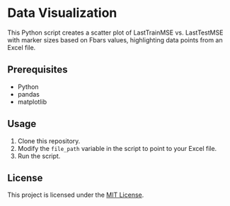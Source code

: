 # Data Visualization

This Python script creates a scatter plot of LastTrainMSE vs. LastTestMSE with marker sizes based on Fbars values, highlighting data points from an Excel file.

## Prerequisites

- Python
- pandas
- matplotlib

## Usage

1. Clone this repository.
2. Modify the `file_path` variable in the script to point to your Excel file.
3. Run the script.

## License

This project is licensed under the [MIT License](LICENSE).
